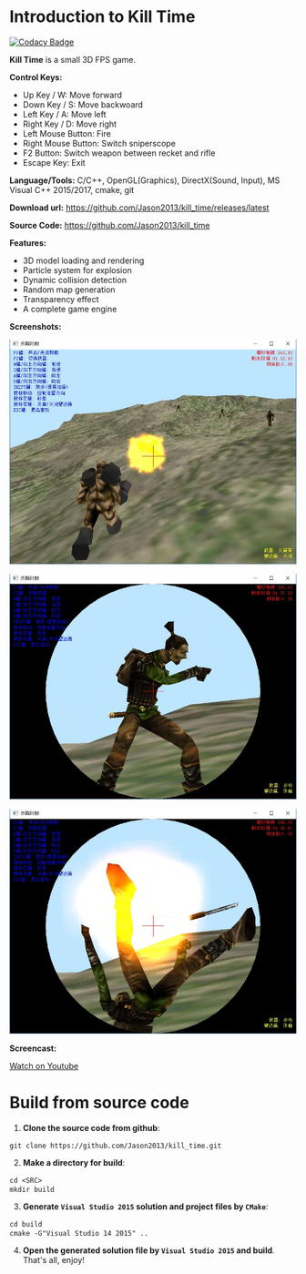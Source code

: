 # Introduction to Kill Time

[![Codacy Badge](https://api.codacy.com/project/badge/Grade/14567ea5c7e44c34a64d2aa3bf6f7611)](https://www.codacy.com/app/Jason2013/kill_time?utm_source=github.com&amp;utm_medium=referral&amp;utm_content=Jason2013/kill_time&amp;utm_campaign=Badge_Grade)

**Kill Time** is a small 3D FPS game.

**Control Keys:**

+ Up Key / W: Move forward
+ Down Key / S: Move backwoard
+ Left Key / A: Move left
+ Right Key / D: Move right
+ Left Mouse Button: Fire
+ Right Mouse Button: Switch sniperscope
+ F2 Button: Switch weapon between recket and rifle
+ Escape Key: Exit

**Language/Tools:** C/C++, OpenGL(Graphics), DirectX(Sound, Input), MS Visual C++ 2015/2017, cmake, git

**Download url:** https://github.com/Jason2013/kill_time/releases/latest

**Source Code:** https://github.com/Jason2013/kill_time

**Features:**
+	3D model loading and rendering
+	Particle system for explosion
+	Dynamic collision detection
+	Random map generation
+	Transparency effect
+	A complete game engine

**Screenshots:**

![Screen Shot 1](https://github.com/Jason2013/kill_time/blob/master/docs/attack0.png)

![Screen Shot 2](https://github.com/Jason2013/kill_time/blob/master/docs/attack1.png)

![Screen Shot 3](https://github.com/Jason2013/kill_time/blob/master/docs/attack2.png)

**Screencast:**

[Watch on Youtube](https://youtu.be/KJ1-DIhSaL0)

# Build from source code

1. **Clone the source code from github**:

```
git clone https://github.com/Jason2013/kill_time.git
```

2. **Make a directory for build**: 

```
cd <SRC>
mkdir build
```

3. **Generate `Visual Studio 2015` solution and project files by `CMake`**:

```
cd build
cmake -G"Visual Studio 14 2015" ..
```

4. **Open the generated solution file by `Visual Studio 2015` and build**. That's all, enjoy!
